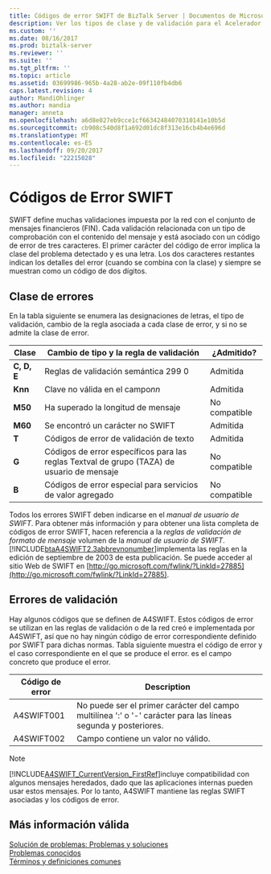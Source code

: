 ```yaml
---
title: Códigos de error SWIFT de BizTalk Server | Documentos de Microsoft
description: Ver los tipos de clase y de validación para el Acelerador para SWIFT de BizTalk Server
ms.custom: ''
ms.date: 08/16/2017
ms.prod: biztalk-server
ms.reviewer: ''
ms.suite: ''
ms.tgt_pltfrm: ''
ms.topic: article
ms.assetid: 03699986-965b-4a28-ab2e-09f110fb4db6
caps.latest.revision: 4
author: MandiOhlinger
ms.author: mandia
manager: anneta
ms.openlocfilehash: a6d8e027eb9cce1cf66342484070310141e10b5d
ms.sourcegitcommit: cb908c540d8f1a692d01dc8f313e16cb4b4e696d
ms.translationtype: MT
ms.contentlocale: es-ES
ms.lasthandoff: 09/20/2017
ms.locfileid: "22215028"
---
```

# <a name="swift-error-codes"></a>Códigos de Error SWIFT
SWIFT define muchas validaciones impuesta por la red con el conjunto de mensajes financieros (FIN). Cada validación relacionada con un tipo de comprobación con el contenido del mensaje y está asociado con un código de error de tres caracteres. El primer carácter del código de error implica la clase del problema detectado y es una letra. Los dos caracteres restantes indican los detalles del error (cuando se combina con la clase) y siempre se muestran como un código de dos dígitos.  

## <a name="class-of-errors"></a>Clase de errores  
 En la tabla siguiente se enumera las designaciones de letras, el tipo de validación, cambio de la regla asociada a cada clase de error, y si no se admite la clase de error.  
  
|Clase|Cambio de tipo y la regla de validación|¿Admitido?|  
|-----------|-------------------------------------|----------------|  
|**C, D, E**|Reglas de validación semántica 299 0|Admitida|  
|**Knn**|Clave no válida en el campo*nn*|Admitida|  
|**M50**|Ha superado la longitud de mensaje|No compatible|  
|**M60**|Se encontró un carácter no SWIFT|Admitida|  
|**T**|Códigos de error de validación de texto|Admitida|  
|**G**|Códigos de error específicos para las reglas Textval de grupo (TAZA) de usuario de mensaje|No compatible|  
|**B**|Códigos de error especial para servicios de valor agregado|No compatible|  
  
 Todos los errores SWIFT deben indicarse en el *manual de usuario de SWIFT*. Para obtener más información y para obtener una lista completa de códigos de error SWIFT, hacen referencia a la *reglas de validación de formato de mensaje* volumen de la *manual de usuario de SWIFT*. [!INCLUDE[btaA4SWIFT2.3abbrevnonumber](../../includes/btaa4swift2-3abbrevnonumber-md.md)]implementa las reglas en la edición de septiembre de 2003 de esta publicación. Se puede acceder al sitio Web de SWIFT en [http://go.microsoft.com/fwlink/?LinkId=27885](http://go.microsoft.com/fwlink/?LinkId=27885).  

## <a name="validation-errors"></a>Errores de validación  
 Hay algunos códigos que se definen de A4SWIFT. Estos códigos de error se utilizan en las reglas de validación o de la red creó e implementada por A4SWIFT, así que no hay ningún código de error correspondiente definido por SWIFT para dichas normas. Tabla siguiente muestra el código de error y el caso correspondiente en el que se produce el error. es el campo concreto que produce el error.  
  
|Código de error|Description|  
|----------------|-----------------|  
|A4SWIFT001|No puede ser el primer carácter del campo multilínea ':' o '-' carácter para las líneas segunda y posteriores.|  
|A4SWIFT002|Campo contiene un valor no válido.|  
  
> [!NOTE]
>  [!INCLUDE[A4SWIFT_CurrentVersion_FirstRef](../../includes/a4swift-currentversion-firstref-md.md)]incluye compatibilidad con algunos mensajes heredados, dado que las aplicaciones internas pueden usar estos mensajes. Por lo tanto, A4SWIFT mantiene las reglas SWIFT asociadas y los códigos de error.

## <a name="more-good-info"></a>Más información válida
[Solución de problemas: Problemas y soluciones](troubleshooting-issues-and-resolutions1.md)  
[Problemas conocidos](known-issues5.md)  
[Términos y definiciones comunes](glossary6.md)